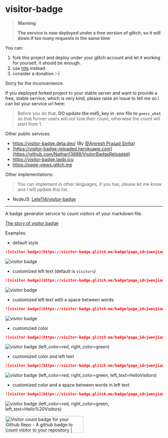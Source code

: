 # visitor-badge

> **Warning**
>
> **The service is now deployed under a free version of glitch, so it will down if too many requests in the same time**

You can:

1. fork this project and deploy under your glitch account and let it working for yourself, it should be enough.
2. use [hits](https://github.com/dwyl/hits) instead
3. consider a donation :-)

Sorry for the inconvenience.

If you deployed forked project to your stable server and want to provide a free, stable service, which is very kind, please raise an issue to tell me so I can list your service url here:

> Before you do that, **DO update the md5_key in .env file to `guess_what`** so that former users will not lose their count, otherwise the count will start from 1.

Other public services:

-  https://visitor-badge.deta.dev/ (By [@Amresh Prasad Sinha](https://github.com/AmreshSinha))
-  [https://visitor-badge-reloaded.herokuapp.com](https://github.com/Nathan13888/VisitorBadgeReloaded)
-  https://visitor-badge.laobi.icu 
-  https://page-views.glitch.me

Other implementations:

> You can implement in other languages, if you has, please let me know and I will update this list.

- NodeJS: [Lete114/visitor-badge](https://github.com/Lete114/visitor-badge)

---

A badge generator service to count visitors of your markdown file.

[The story of visitor badge](https://dev.to/jwenjian/the-story-of-visitor-badge-46mm)

Examples:

- default style

```markdown
![visitor badge](https://visitor-badge.glitch.me/badge?page_id=jwenjian.visitor-badge)
```

![visitor badge](https://visitor-badge.glitch.me/badge?page_id=jwenjian.visitor-badge)

- customized left text (default is `visitors`)

```markdown
![visitor badge](https://visitor-badge.glitch.me/badge?page_id=jwenjian.visitor-badge&left_text=MyPageVisitors)
```
![visitor badge](https://visitor-badge.glitch.me/badge?page_id=jwenjian.visitor-badge&left_text=MyPageVisitors)

- customized left text with a space between words

```markdown
![visitor badge](https://visitor-badge.glitch.me/badge?page_id=jwenjian.visitor-badge&left_text=My%20Page%20Visitors)
```
![visitor badge](https://visitor-badge.glitch.me/badge?page_id=jwenjian.visitor-badge&left_text=My%20Page%20Visitors)

- customzied color

```markdown
![visitor badge](https://visitor-badge.glitch.me/badge?page_id=jwenjian.visitor-badge&left_color=red&right_color=green) 
```

![visitor badge](https://visitor-badge.glitch.me/badge?page_id=jwenjian.visitor-badge&left_color=red&right_color=green) (left_color=red, right_color=green)

- customized color and left text

```markdown
![visitor badge](https://visitor-badge.glitch.me/badge?page_id=jwenjian.visitor-badge&left_color=red&right_color=green&left_text=HelloVisitors)
```

![visitor badge](https://visitor-badge.glitch.me/badge?page_id=jwenjian.visitor-badge&left_color=red&right_color=green&left_text=HelloVisitors) (left_color=red, right_color=green, left_text=HelloVisitors)

- customized color and a space between words in left text

```markdown
![visitor badge](https://visitor-badge.glitch.me/badge?page_id=jwenjian.visitor-badge&left_color=red&right_color=green&left_text=Hello%20Visitors)
```

![visitor badge](https://visitor-badge.glitch.me/badge?page_id=jwenjian.visitor-badge&left_color=red&right_color=green&left_text=Hello%20Visitors) (left_color=red, right_color=green, left_text=Hello%20Visitors)

<a href="https://www.producthunt.com/posts/visitor-count-badge-for-your-github-repo?utm_source=badge-featured&utm_medium=badge&utm_souce=badge-visitor-count-badge-for-your-github-repo" target="_blank"><img src="https://api.producthunt.com/widgets/embed-image/v1/featured.svg?post_id=195146&theme=dark" alt="Visitor count badge for your Github Repo - A github badge to count visitor to your repository | Product Hunt Embed" style="width: 250px; height: 54px;" width="250px" height="54px" /></a>
